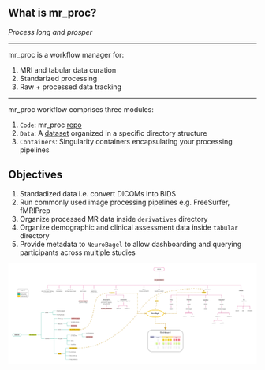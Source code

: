 ## What is mr_proc? 
*Process long and prosper*

---

mr_proc is a workflow manager for:

1. MRI and tabular data curation
2. Standarized processing 
3. Raw + processed data tracking

---

mr_proc workflow comprises three modules:

1. `Code`: mr_proc [repo](code_org.md)
2. `Data`: A [dataset](data_org.md) organized in a specific directory structure
3. `Containers`: Singularity containers encapsulating your processing pipelines



## Objectives
1. Standadized data i.e. convert DICOMs into BIDS
2. Run commonly used image processing pipelines e.g. FreeSurfer, fMRIPrep
3. Organize processed MR data inside `derivatives` directory
4. Organize demographic and clinical assessment data inside `tabular` directory
5. Provide metadata to `NeuroBagel` to allow dashboarding and querying participants across multiple studies
    

![mr_proc_org](../imgs/mr_proc_org.jpg)

